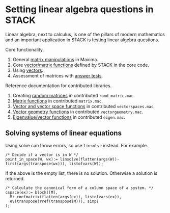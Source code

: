 # Setting linear algebra questions in STACK

Linear algebra, next to calculus, is one of the pillars of modern mathematics and an important application in STACK is testing linear algebra questions.

Core functionality.

1. General [matrix manipulations](../../CAS/Matrix.md) in Maxima.
2. Core [vector/matrix functions](Linear_algebra_core.md) defined by STACK in the core code.
3. Using [vectors](Vectors.md).
4. Assessment of matrices with [answer tests](Answer_tests.md).

Reference documentation for contributed libraries.

1. Creating [random matrices](Random_Matrices.md) in contributed `rand_matric.mac`.
2. [Matrix functions](Matrix_library.md) in contributed `matrix.mac`.
3. [Vector and vector space functions](Vector_space.md) in contributed `vectorspaces.mac`.
4. [Vector geometry functions](Vector_geometry.md) in contributed `vectorgeometry.mac`.
5. [Eigenvalue/vector functions](Eigen.md) in contributed `eigen.mac`.

## Solving systems of linear equations

Using solve can throw errors, so use `linsolve` instead.  For example.

    /* Decide if a vector is in W */
    point_in_space(W, wx):= linsolve(flatten(args(W))-first(args(transpose(wx))), listofvars(W));

If the above is the empty list, there is no solution.  Otherwise a solution is returned.

    /* Calculate the canonical form of a column space of a system. */
    cspace(ex):= block([M],
      M: coefmatrix(flatten(args(ex)), listofvars(ex)),
      ev(transpose(rref(transpose(M))), simp)
    );